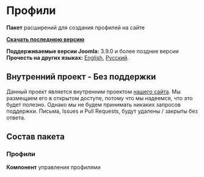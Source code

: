 # Профили
**Пакет** расширений для создания профилей на сайте

**[Скачать последнюю версию](https://github.com/Nerudas/pkg_profiles/releases/latest)**    

**Поддерживаемые версии Joomla:** 3.9.0 и более поздние версии  
**Прочесть на других языках:**
[English](https://github.com/Nerudas/pkg_profiles/blob/master/README.md), 
[Русский](https://github.com/Nerudas/pkg_profiles/blob/master/README.ru-RU.md).

## Внутренний проект - Без поддержки
Данный проект является внутренним проектом [нашего сайта](https://nerudas.ru).
Мы размещаем его в открытом доступе, потому что мы надеемся, что это будет полезно. Однако мы не будем принимать никаких запросов поддержки. Письма, Issues и  Pull Requests, будут удалены / закрыты без ответа.

## Состав пакета
### Профили
**Компонент** управления профилями